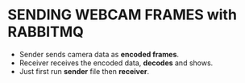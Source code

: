 # SENDING WEBCAM FRAMES with RABBITMQ
- Sender sends camera data as **encoded frames**.
- Receiver receives the encoded data, **decodes** and shows.
- Just first run **sender** file then **receiver**.